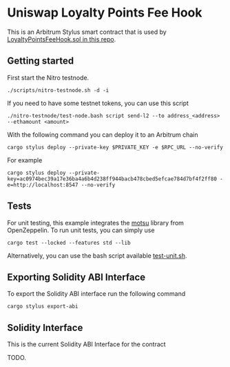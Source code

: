 # Uniswap Loyalty Points Fee Hook

This is an Arbitrum Stylus smart contract that is used by [LoyaltyPointsFeeHook.sol in this repo](https://github.com/arjanjohan/loyalty-points-fee-hook).

## Getting started

First start the Nitro testnode.

```shell
./scripts/nitro-testnode.sh -d -i
```

If you need to have some testnet tokens, you can use this script
```shell
./nitro-testnode/test-node.bash script send-l2 --to address_<address> --ethamount <amount>
```

With the following command you can deploy it to an Arbitrum chain

```shell
cargo stylus deploy --private-key $PRIVATE_KEY -e $RPC_URL --no-verify
```

For example
```shell
cargo stylus deploy --private-key=ac0974bec39a17e36ba4a6b4d238ff944bacb478cbed5efcae784d7bf4f2ff80 -e=http://localhost:8547 --no-verify
```

## Tests

For unit testing, this example integrates the [motsu](https://github.com/OpenZeppelin/rust-contracts-stylus/tree/main/lib/motsu) library from OpenZeppelin. To run unit tests, you can simply use

```shell
cargo test --locked --features std --lib
```

Alternatively, you can use the bash script available [test-unit.sh](/scripts/test-unit.sh).

## Exporting Solidity ABI Interface

To export the Solidity ABI interface run the following command

```shell
cargo stylus export-abi
```

## Solidity Interface

This is the current Solidity ABI Interface for the contract

TODO.

<!-- ```solidity
interface IUniswapCurve {
    function getAmountInForExactOutput(uint256 amount_out, address input, address output, bool zero_for_one) external returns (uint256);

    function getAmountOutFromExactInput(uint256 amount_in, address input, address output, bool zero_for_one) external returns (uint256);

    error CurveCustomError();
}
``` -->
